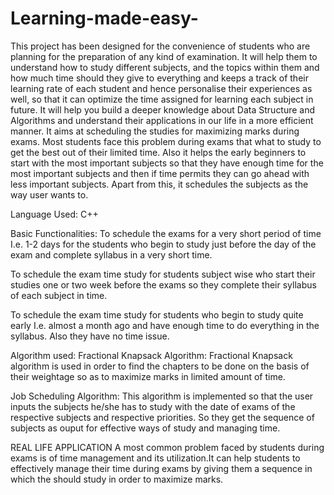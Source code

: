 # Learning-made-easy-
This project has been designed for the convenience of students who are planning for the preparation of any kind of examination. It will help them to understand how to study different subjects, and the topics within them and how much time should they give to everything and keeps a track of their learning rate of each student and hence personalise their experiences as well, so that it can optimize the time assigned for learning each subject in future. It will help you build a deeper knowledge about Data Structure and Algorithms and understand their applications in our life in a more efficient manner. It aims at scheduling the studies for maximizing marks during exams. Most students face this problem during exams that what to study to get the best out of their limited time. Also it helps the early beginners to start with the most important subjects so that they have enough time for the most important subjects and then if time permits they can go ahead with less important subjects. Apart from this, it schedules the subjects as the way user wants to.

Language Used:
C++

Basic Functionalities:
To schedule the exams for a very short period of time I.e. 1-2 days for the students who begin to study just before the day of the exam and complete syllabus in a very short time.

To schedule the exam time study for students subject wise who start their studies one or two week before the exams so they complete their syllabus of each subject in time.

To schedule the exam time study for students who begin to study quite early I.e. almost a month ago and have enough time to do everything in the syllabus. Also they have no time issue.

Algorithm used:
Fractional Knapsack Algorithm: Fractional Knapsack algorithm is used in order to find the chapters to be done on the basis of their weightage so as to maximize marks in limited amount of time.

Job Scheduling Algorithm: This algorithm is implemented so that the user inputs the subjects he/she has to study with the date of exams of the respective subjects and respective priorities. So they get the sequence of subjects as ouput for effective ways of study and managing time.

REAL LIFE APPLICATION
A most common problem faced by students during exams is of time management and its utilization.It can help students to effectively manage their time during exams by giving them a sequence in which the should study in order to maximize marks.
